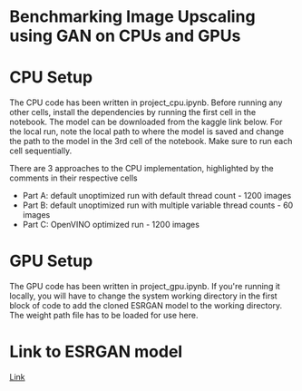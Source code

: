 # **Benchmarking Image Upscaling using GAN on CPUs and GPUs**

# **CPU Setup**
The CPU code has been written in project_cpu.ipynb. 
Before running any other cells, install the dependencies by running the first cell in the notebook. The model can be downloaded from the kaggle link below. For the local run, note the local path to where the model is saved and change the path to the model in the 3rd cell of the notebook. Make sure to run each cell sequentially.

There are 3 approaches to the CPU implementation, highlighted by the comments in their respective cells
- Part A: default unoptimized run with default thread count - 1200 images
- Part B: default unoptimized run with multiple variable thread counts - 60 images
- Part C: OpenVINO optimized run - 1200 images

# **GPU Setup**
The GPU code has been written in project_gpu.ipynb. If you're running it locally, you will have to change the system working directory in the first block of code to add the cloned ESRGAN model to the working directory. The weight path file has to be loaded for use here. 

# **Link to ESRGAN model**
[Link](https://www.kaggle.com/models/anupsingh2510/rrdb_esrgan_x4.pth/PyTorch/default/1)
